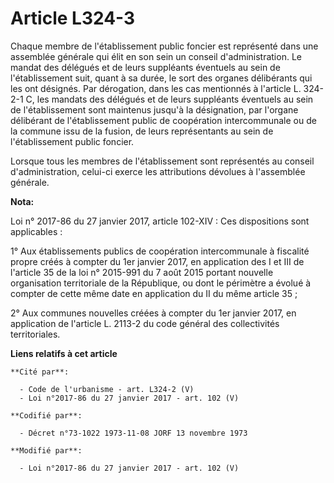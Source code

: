 # Article L324-3

Chaque membre de l'établissement public foncier est représenté dans une assemblée générale qui élit en son sein un conseil
d'administration. Le mandat des délégués et de leurs suppléants éventuels au sein de l'établissement suit, quant à sa durée,
le sort des organes délibérants qui les ont désignés. Par dérogation, dans les cas mentionnés à l'article L. 324-2-1 C, les
mandats des délégués et de leurs suppléants éventuels au sein de l'établissement sont maintenus jusqu'à la désignation, par
l'organe délibérant de l'établissement public de coopération intercommunale ou de la commune issu de la fusion, de leurs
représentants au sein de l'établissement public foncier.

Lorsque tous les membres de l'établissement sont représentés au conseil d'administration, celui-ci exerce les attributions
dévolues à l'assemblée générale.

**Nota:**

Loi n° 2017-86 du 27 janvier 2017, article 102-XIV : Ces dispositions sont applicables : 

1° Aux établissements publics de coopération intercommunale à fiscalité propre créés à compter du 1er janvier 2017, en
application des I et III de l'article 35 de la loi n° 2015-991 du 7 août 2015 portant nouvelle organisation territoriale de
la République, ou dont le périmètre a évolué à compter de cette même date en application du II du même article 35 ; 

2° Aux communes nouvelles créées à compter du 1er janvier 2017, en application de l'article L. 2113-2 du code général des
collectivités territoriales.

**Liens relatifs à cet article**

	**Cité par**:

	  - Code de l'urbanisme - art. L324-2 (V)
	  - Loi n°2017-86 du 27 janvier 2017 - art. 102 (V)

	**Codifié par**:

	  - Décret n°73-1022 1973-11-08 JORF 13 novembre 1973

	**Modifié par**:

	  - Loi n°2017-86 du 27 janvier 2017 - art. 102 (V)
